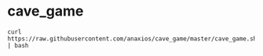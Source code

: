 # cave_game
```
curl https://raw.githubusercontent.com/anaxios/cave_game/master/cave_game.sh | bash
```

